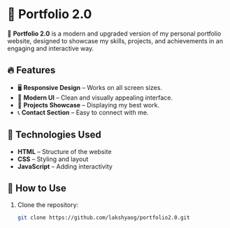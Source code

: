 # 🌟 Portfolio 2.0  

🚀 **Portfolio 2.0** is a modern and upgraded version of my personal portfolio website, designed to showcase my skills, projects, and achievements in an engaging and interactive way.  

## 🔥 Features  
- 🖥️ **Responsive Design** – Works on all screen sizes.  
- 🎨 **Modern UI** – Clean and visually appealing interface.  
- 📂 **Projects Showcase** – Displaying my best work.  
- 📞 **Contact Section** – Easy to connect with me.  

## 📌 Technologies Used  
- **HTML** – Structure of the website  
- **CSS** – Styling and layout  
- **JavaScript** – Adding interactivity  

## 🚀 How to Use  
1. Clone the repository:  
   ```sh
   git clone https://github.com/lakshyaog/portfolio2.0.git
